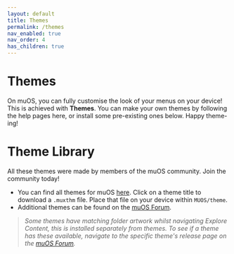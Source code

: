 ```yaml
---
layout: default
title: Themes
permalink: /themes
nav_enabled: true
nav_order: 4
has_children: true
---
```


# Themes
On muOS, you can fully customise the look of your menus on your device! This is achieved with **Themes**. 
You can make your own themes by following the help pages here, or install some pre-existing ones below. Happy theme-ing!

# Theme Library

All these themes were made by members of the muOS community. Join the community today!

- You can find all themes for muOS [here](https://theme.muos.dev/).  Click on a theme title to download a `.muxthm` file. Place that file on your device within `MUOS/theme`.
- Additional themes can be found on the [muOS Forum](https://community.muos.dev/).

> *Some themes have matching folder artwork whilst navigating Explore Content, this is installed separately from themes. To see if a theme has these available, navigate to the specific theme's release page on the [muOS Forum](https://community.muos.dev/).*

